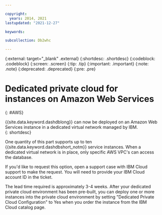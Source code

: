 ```yaml
---

copyright:
  years: 2014, 2021
lastupdated: "2021-12-27"

keywords: 

subcollection: Db2whc

---
```


<!-- Attribute definitions --> 
{:external: target="_blank" .external}
{:shortdesc: .shortdesc}
{:codeblock: .codeblock}
{:screen: .screen}
{:tip: .tip}
{:important: .important}
{:note: .note}
{:deprecated: .deprecated}
{:pre: .pre}


# Dedicated private cloud for instances on Amazon Web Services
{: #AWS}

{{site.data.keyword.dashdblong}} can now be deployed on an Amazon Web Services instance in a dedicated virtual network managed by IBM.  
{: shortdesc}

One quantity of this part supports up to ten {{site.data.keyword.dashdbshort_notm}} service instances. When a dedicated virtual network is in place, only specific AWS VPC's can access the database.

If you'd like to request this option, open a support case with IBM Cloud support to make the request.  You will need to provide your IBM Cloud account ID in the ticket. 

The lead time required is approximately 3-4 weeks. After your dedicated private cloud environment has been pre-built, you can deploy one or more instances into the private cloud environment by setting "Dedicated Private Cloud Configuration" to Yes when you order the instance from the IBM Cloud catalog page.


